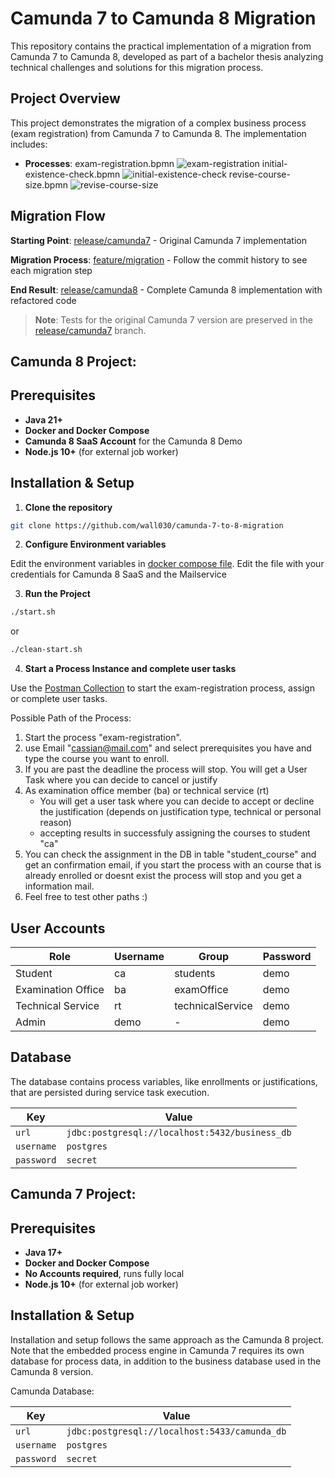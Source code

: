 # Camunda 7 to Camunda 8 Migration

This repository contains the practical implementation of a migration from Camunda 7 to Camunda 8, developed as part of a bachelor thesis analyzing technical challenges and solutions for this migration process.

## Project Overview

This project demonstrates the migration of a complex business process (exam registration) from Camunda 7 to Camunda 8. The implementation includes:

- **Processes**:
  exam-registration.bpmn
  ![exam-registration](https://github.com/user-attachments/assets/a97ea40f-bf40-4f1d-8d28-03ac0915d71d)
  initial-existence-check.bpmn
  ![initial-existence-check](https://github.com/user-attachments/assets/1dc0d086-d9b5-4d89-8e10-1ff5c547445f)
  revise-course-size.bpmn
  ![revise-course-size](https://github.com/user-attachments/assets/1cd26020-d6bf-48da-ad0c-727e4e1546a9)

## Migration Flow

**Starting Point**: [release/camunda7](https://github.com/wall030/camunda-7-to-8-migration/tree/release/camunda7) - Original Camunda 7 implementation

**Migration Process**: [feature/migration](https://github.com/wall030/camunda-7-to-8-migration/tree/feature/migration) - Follow the commit history to see each migration step

**End Result**: [release/camunda8](https://github.com/wall030/camunda-7-to-8-migration/tree/release/camunda8) - Complete Camunda 8 implementation with refactored code

> **Note**: Tests for the original Camunda 7 version are preserved in the [release/camunda7](link) branch.
> 


## Camunda 8 Project:
## Prerequisites

- **Java 21+**
- **Docker and Docker Compose**
- **Camunda 8 SaaS Account** for the Camunda 8 Demo
- **Node.js 10+** (for external job worker)


## Installation & Setup

1. **Clone the repository**
```bash
git clone https://github.com/wall030/camunda-7-to-8-migration
```

2. **Configure Environment variables**

Edit the environment variables in [docker compose file](c8/compose.yaml). Edit the file with your credentials for Camunda 8 SaaS and the Mailservice

3. **Run the Project**

```bash
./start.sh
````
or
```bash
./clean-start.sh
````

4. **Start a Process Instance and complete user tasks**

Use the [Postman Collection](c8/Camunda%20Migration.postman_collection.json) to start the exam-registration process, assign or complete user tasks.

Possible Path of the Process:
1. Start the process "exam-registration".
2. use Email "cassian@mail.com" and select prerequisites you have and type the course you want to enroll. 
3. If you are past the deadline the process will stop. You will get a User Task where you can decide to cancel or justify 
4. As examination office member (ba) or technical service (rt)
    - You will get a user task where you can decide to accept or decline the justification (depends on justification type, technical or personal reason)
    - accepting results in successfuly assigning the courses to student "ca"
5. You can check the assignment in the DB in table "student_course" and get an confirmation email, if you start the process with an course that is already enrolled or doesnt exist the process will stop and you get a information mail.
6. Feel free to test other paths :)

## User Accounts

| **Role**               | **Username** | **Group**             | **Password** |
|------------------------|--------------|-----------------------|--------------|
| Student                | ca           | students              | demo         |
| Examination Office    | ba           | examOffice    | demo         |
| Technical Service     | rt           | technicalService    | demo         |
| Admin                  | demo         | -                     | demo         |

## Database

The database contains process variables, like enrollments or justifications, that are persisted during service task execution.

| Key        | Value                                          |
|------------|------------------------------------------------|
| `url`      | `jdbc:postgresql://localhost:5432/business_db` |
| `username` | `postgres`                                     |
| `password` | `secret`                                       |


## Camunda 7 Project:
## Prerequisites

- **Java 17+**
- **Docker and Docker Compose**
- **No Accounts required**, runs fully local
- **Node.js 10+** (for external job worker)


## Installation & Setup
Installation and setup follows the same approach as the Camunda 8 project. Note that the embedded process engine in Camunda 7 requires its own database for process data, in addition to the business database used in the Camunda 8 version.

Camunda Database:

| Key        | Value                                         |
|------------|-----------------------------------------------|
| `url`      | `jdbc:postgresql://localhost:5433/camunda_db` |
| `username` | `postgres`                                    |
| `password` | `secret`                                      |
